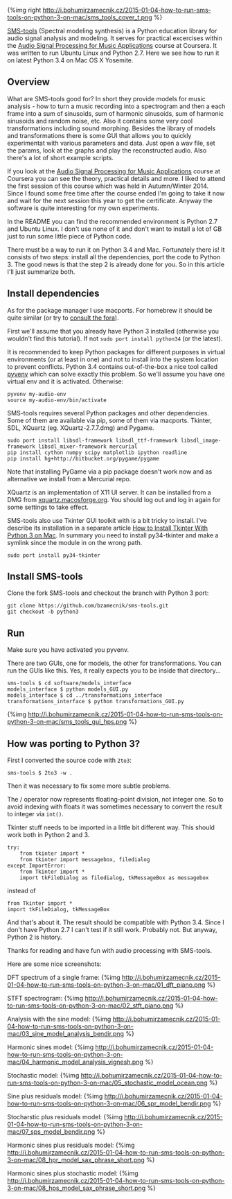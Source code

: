 <!--
.. title: How to run SMS-tools on Python 3 on Mac
.. slug: how-to-run-sms-tools-on-python-3-on-mac
.. date: 2015-01-04 18:20:09+01:00
.. tags: audio,software
.. category: audio
.. link: 
.. description: 
.. type: text
-->


{%img right http://i.bohumirzamecnik.cz/2015-01-04-how-to-run-sms-tools-on-python-3-on-mac/sms_tools_cover_t.png %}

[SMS-tools](https://github.com/MTG/sms-tools) (Spectral modeling synthesis) is a Python education library for audio signal analysis and modeling. It serves for practical excercises within the [Audio Signal Processing for Music Applications](https://www.coursera.org/course/audio) course at Coursera. It was written to run Ubuntu Linux and Python 2.7. Here we see how to run it on latest Python 3.4 on Mac OS X Yosemite.

<!-- TEASER_END -->

## Overview

What are SMS-tools good for? In short they provide models for music analysis - how to turn a music recording into a spectrogram and then a each frame into a sum of sinusoids, sum of harmonic sinusoids, sum of harmonic sinusoids and random noise, etc. Also it contains some very cool transformations including sound morphing. Besides the library of models and transformations there is some GUI that allows you to quickly experimentat with various parameters and data. Just open a wav file, set the params, look at the graphs and play the reconstructed audio. Also there's a lot of short example scripts.

If you look at the [Audio Signal Processing for Music Applications](https://www.coursera.org/course/audio) course at Coursera you can see the theory, practical details and more. I liked to attend the first session of this course which was held in Autumn/Winter 2014. Since I found some free time after the course ended I'm going to take it now and wait for the next session this year to get the certificate. Anyway the software is quite interesting for my own experiments.

In the README you can find the recommended environment is Python 2.7 and Ubuntu Linux. I don't use none of it and don't want to install a lot of GB just to run some little piece of Python code.

There must be a way to run it on Python 3.4 and Mac. Fortunately there is! It consists of two steps: install all the dependencies, port the code to Python 3. The good news is that the step 2 is already done for you. So in this article I'll just summarize both.

## Install dependencies

As for the package manager I use macports. For homebrew it should be quite similar (or try to [consult the fora](https://class.coursera.org/audio-001/forum/thread?thread_id=126#post-535)).

First we'll assume that you already have Python 3 installed (otherwise you wouldn't find this tutorial). If not `sudo port install python34` (or the latest).

It is recommended to keep Python packages for different purposes in virtual environments (or at least in one) and not to install into the system location to prevent conflicts. Python 3.4 contains out-of-the-box a nice tool called [pyvenv](https://docs.python.org/3/library/venv.html) which can solve exactly this problem. So we'll assume you have one virtual env and it is activated. Otherwise:

```
pyvenv my-audio-env
source my-audio-env/bin/activate
```

SMS-tools requires several Python packages and other dependencies. Some of them are available via pip, some of them via macports. Tkinter, SDL, XQuartz (eg. XQuartz-2.7.7.dmg) and Pygame.

```
sudo port install libsdl-framework libsdl_ttf-framework libsdl_image-framework libsdl_mixer-framework mercurial
pip install cython numpy scipy matplotlib ipython readline
pip install hg+http://bitbucket.org/pygame/pygame
```

Note that installing PyGame via a pip package doesn't work now and as alternative we install from a Mercurial repo.

XQuartz is an implementation of X11 UI server. It can be installed from a DMG from [xquartz.macosforge.org](http://xquartz.macosforge.org/). You should log out and log in again for some settings to take effect.

SMS-tools also use Tkinter GUI toolkit with is a bit tricky to install. I've describe its installation in a separate article [How to Install Tkinter With Python 3 on Mac](/blog/2014/install-tkinter-with-python-3-on-mac/). In summary you need to install py34-tkinter and make a symlink since the module in on the wrong path.

```
sudo port install py34-tkinter
```

## Install SMS-tools

Clone the fork SMS-tools and checkout the branch with Python 3 port:

```
git clone https://github.com/bzamecnik/sms-tools.git
git checkout -b python3
```

## Run

Make sure you have activated you pyvenv.

There are two GUIs, one for models, the other for transformations. You can run the GUIs like this. Yes, it really expects you to be inside that directory...

```
sms-tools $ cd software/models_interface
models_interface $ python models_GUI.py
models_interface $ cd ../transformations_interface
transformations_interface $ python transformations_GUI.py
```

{%img http://i.bohumirzamecnik.cz/2015-01-04-how-to-run-sms-tools-on-python-3-on-mac/sms_tools_gui_hps.png %}

## How was porting to Python 3?

First I converted the source code with `2to3`:

```
sms-tools $ 2to3 -w .
```

Then it was necessary to fix some more subtle problems.

The / operator now represents floating-point division, not integer one.
So to avoid indexing with floats it was sometimes necessary to convert the result to integer via `int()`.

Tkinter stuff needs to be imported in a little bit different way. This should work both in Python 2 and 3.

```
try:
	from tkinter import *
	from tkinter import messagebox, filedialog
except ImportError:
	from Tkinter import *
	import tkFileDialog as filedialog, tkMessageBox as messagebox
```

instead of


```
from Tkinter import *
import tkFileDialog, tkMessageBox
```

And that's about it. The result should be compatible with Python 3.4. Since I don't have Python 2.7 I can't test if it still work. Probably not. But anyway, Python 2 is history.

Thanks for reading and have fun with audio processing with SMS-tools.

Here are some nice screenshots:

DFT spectrum of a single frame:
{%img http://i.bohumirzamecnik.cz/2015-01-04-how-to-run-sms-tools-on-python-3-on-mac/01_dft_piano.png %}

STFT spectrogram:
{%img http://i.bohumirzamecnik.cz/2015-01-04-how-to-run-sms-tools-on-python-3-on-mac/02_stft_piano.png %}

Analysis with the sine model:
{%img http://i.bohumirzamecnik.cz/2015-01-04-how-to-run-sms-tools-on-python-3-on-mac/03_sine_model_analysis_bendir.png %}

Harmonic sines model:
{%img http://i.bohumirzamecnik.cz/2015-01-04-how-to-run-sms-tools-on-python-3-on-mac/04_harmonic_model_analysis_vignesh.png %}

Stochastic model:
{%img http://i.bohumirzamecnik.cz/2015-01-04-how-to-run-sms-tools-on-python-3-on-mac/05_stochastic_model_ocean.png %}

Sine plus residuals model:
{%img http://i.bohumirzamecnik.cz/2015-01-04-how-to-run-sms-tools-on-python-3-on-mac/06_spr_model_bendir.png %}

Stocharstic plus residuals model:
{%img http://i.bohumirzamecnik.cz/2015-01-04-how-to-run-sms-tools-on-python-3-on-mac/07_sps_model_bendir.png %}

Harmonic sines plus residuals model:
{%img http://i.bohumirzamecnik.cz/2015-01-04-how-to-run-sms-tools-on-python-3-on-mac/08_hpr_model_sax_phrase_short.png %}

Harmonic sines plus stochastic model:
{%img http://i.bohumirzamecnik.cz/2015-01-04-how-to-run-sms-tools-on-python-3-on-mac/08_hps_model_sax_phrase_short.png %}